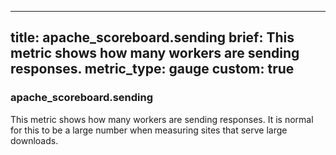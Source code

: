 
---
title: apache_scoreboard.sending
brief: This metric shows how many workers are sending responses.
metric_type: gauge
custom: true
---
### apache_scoreboard.sending

This metric shows how many workers are sending responses.  It is normal for this to be a large number when measuring sites that serve large downloads.

